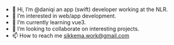 - 👋 Hi, I’m @daniqi an app (swift) developer working at the NLR.
- 👀 I’m interested in web/app development.
- 🌱 I’m currently learning vue3.
- 💞️ I’m looking to collaborate on interesting projects.
- 📫 How to reach me sikkema.work@gmail.com

<!---
daniqi/daniqi is a ✨ special ✨ repository because its `README.md` (this file) appears on your GitHub profile.
You can click the Preview link to take a look at your changes.
--->
